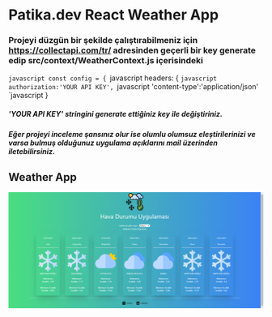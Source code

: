 # Patika.dev React Weather App


### Projeyi düzgün bir şekilde çalıştırabilmeniz için   https://collectapi.com/tr/ adresinden geçerli bir key generate edip src/context/WeatherContext.js içerisindeki

`javascript const config = {
`javascript         headers: {
`javascript              authorization:'YOUR API KEY',
`javascript            'content-type':'application/json'
`javascript       } 
          
        
        
##### 'YOUR API KEY' stringini generate ettiğiniz key ile değiştiriniz.



##### Eğer projeyi inceleme şansınız olur ise olumlu olumsuz eleştirilerinizi ve varsa bulmuş olduğunuz uygulama açıklarını mail üzerinden iletebilirsiniz.

## Weather App
![alt text](https://github.com/Enescyc/WeatherApp-React/blob/master/public/WeatherAPP.png)
